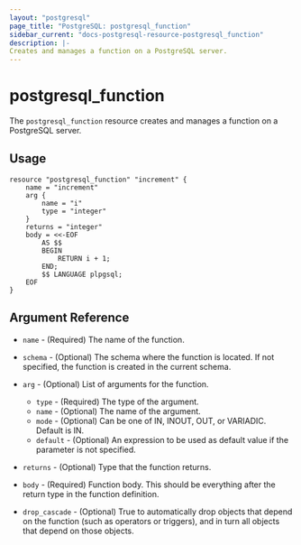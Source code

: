 ```yaml
---
layout: "postgresql"
page_title: "PostgreSQL: postgresql_function"
sidebar_current: "docs-postgresql-resource-postgresql_function"
description: |-
Creates and manages a function on a PostgreSQL server.
---
```


# postgresql\_function

The ``postgresql_function`` resource creates and manages a function on a PostgreSQL
server.

## Usage

```hcl
resource "postgresql_function" "increment" {
    name = "increment"
    arg {
        name = "i"
        type = "integer"
    }
    returns = "integer"
    body = <<-EOF
        AS $$
        BEGIN
            RETURN i + 1;
        END;
        $$ LANGUAGE plpgsql;
    EOF
}
```

## Argument Reference

* `name` - (Required) The name of the function.

* `schema` - (Optional) The schema where the function is located.
  If not specified, the function is created in the current schema.

* `arg` - (Optional) List of arguments for the function.
  * `type` - (Required) The type of the argument.
  * `name` - (Optional) The name of the argument.
  * `mode` - (Optional) Can be one of IN, INOUT, OUT, or VARIADIC. Default is IN.
  * `default` - (Optional) An expression to be used as default value if the parameter is not specified.

* `returns` - (Optional) Type that the function returns.

* `body` - (Required) Function body.
  This should be everything after the return type in the function definition.

* `drop_cascade` - (Optional) True to automatically drop objects that depend on the function (such as 
  operators or triggers), and in turn all objects that depend on those objects.
